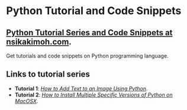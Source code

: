 # Python Tutorial and Code Snippets

## [Python Tutorial Series and Code Snippets at nsikakimoh.com](https://nsikakimoh.com).

Get tutorials and code snippets on Python programming language.

## Links to tutorial series

- __Tutorial 1__: *[How to Add Text to an Image Using Python](https://nsikakimoh.com/blog/install-multiple-versions-of-python-on-macosx)*.
- __Tutorial 2__: *[How to Install Multiple Specific Versions of Python on MacOSX](https://nsikakimoh.com/blog/add-text-to-an-image-using-pillow-in-python)*.
